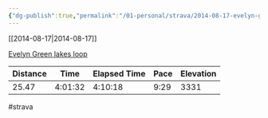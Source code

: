 ```yaml
---
{"dg-publish":true,"permalink":"/01-personal/strava/2014-08-17-evelyn-green-lakes-loop/"}
---
```



[[2014-08-17\|2014-08-17]]

[Evelyn Green lakes loop](https://www.strava.com/activities/181675192)

| Distance | Time    | Elapsed Time | Pace | Elevation |
| -------- | ------- | ------------ | ---- | --------- |
| 25.47    | 4:01:32 | 4:10:18      | 9:29 | 3331      |




#strava
